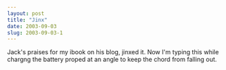 ```yaml
---
layout: post
title: "Jinx"
date: 2003-09-03
slug: 2003-09-03-1
---
```


Jack&apos;s praises for my ibook on his blog, jinxed it.  Now I&apos;m typing this while chargng the battery proped at an angle to keep the chord from falling out.


